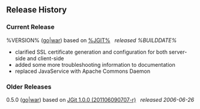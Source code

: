 ## Release History

### Current Release
%VERSION% ([go](http://code.google.com/p/gitblit/downloads/detail?name=%GO%)|[war](http://code.google.com/p/gitblit/downloads/detail?name=%WAR%)) based on [%JGIT%][jgit] &nbsp; *released %BUILDDATE%*

- clarified SSL certificate generation and configuration for both server-side and client-side
- added some more troubleshooting information to documentation
- replaced JavaService with Apache Commons Daemon

### Older Releases
0.5.0 ([go](http://code.google.com/p/gitblit/downloads/detail?name=gitblit-0.5.0.zip)|[war](http://code.google.com/p/gitblit/downloads/detail?name=gitblit-0.5.0.war)) based on [JGit 1.0.0 (201106090707-r)][jgit] &nbsp; *released 2006-06-26*

[jgit]: http://eclipse.org/jgit "Eclipse JGit Site"